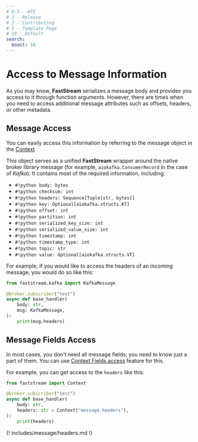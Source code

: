 ```yaml
---
# 0.5 - API
# 2 - Release
# 3 - Contributing
# 5 - Template Page
# 10 - Default
search:
  boost: 10
---
```


# Access to Message Information

As you may know, **FastStream** serializes a message body and provides you access to it through function arguments. However, there are times when you need to access additional message attributes such as offsets, headers, or other metadata.

## Message Access

You can easily access this information by referring to the message object in the [Context](../getting-started/context.md#existing-fields)

This object serves as a unified **FastStream** wrapper around the native broker library message (for example, `aiokafka.ConsumerRecord` in the case of *Kafka*). It contains most of the required information, including:

* `#!python body: bytes`
* `#!python checksum: int`
* `#!python headers: Sequence[Tuple[str, bytes]]`
* `#!python key: Optional[aiokafka.structs.KT]`
* `#!python offset: int`
* `#!python partition: int`
* `#!python serialized_key_size: int`
* `#!python serialized_value_size: int`
* `#!python timestamp: int`
* `#!python timestamp_type: int`
* `#!python topic: str`
* `#!python value: Optional[aiokafka.structs.VT]`

For example, if you would like to access the headers of an incoming message, you would do so like this:

```python hl_lines="1 6"
from faststream.kafka import KafkaMessage

@broker.subscriber("test")
async def base_handler(
    body: str,
    msg: KafkaMessage,
):
    print(msg.headers)
```

## Message Fields Access

In most cases, you don't need all message fields; you need to know just a part of them.
You can use [Context Fields access](../getting-started/context.md#access-by-name) feature for this.

For example, you can get access to the `headers` like this:

```python hl_lines="6"
from faststream import Context

@broker.subscriber("test")
async def base_handler(
    body: str,
    headers: str = Context("message.headers"),
):
    print(headers)
```

{! includes/message/headers.md !}
